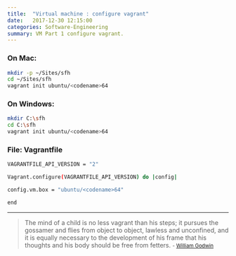 ```yaml
---
title:  "Virtual machine : configure vagrant"
date:   2017-12-30 12:15:00
categories: Software-Engineering
summary: VM Part 1 configure vagrant.
---
```


### On Mac:

``` bash
mkdir -p ~/Sites/sfh
cd ~/Sites/sfh
vagrant init ubuntu/<codename>64
```

### On Windows:

``` bash
mkdir C:\sfh
cd C:\sfh
vagrant init ubuntu/<codename>64
```

### File: Vagrantfile

``` bash
VAGRANTFILE_API_VERSION = "2"

Vagrant.configure(VAGRANTFILE_API_VERSION) do |config|

config.vm.box = "ubuntu/<codename>64"

end
```


---
> The mind of a child is no less vagrant than his steps; it pursues the gossamer and flies from object to object, lawless and unconfined, and it is equally necessary to the development of his frame that his thoughts and his body should be free from fetters.
> <small>- [William Godwin](https://www.brainyquote.com/quotes/william_godwin_778398)</small>